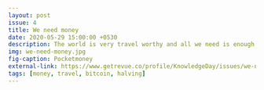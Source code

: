 ```yaml
---
layout: post
issue: 4
title: We need money
date: 2020-05-29 15:00:00 +0530
description: The world is very travel worthy and all we need is enough money to explore it all.
img: we-need-money.jpg
fig-caption: Pocketmoney
external-link: https://www.getrevue.co/profile/KnowledgeDay/issues/we-need-money-knowledge-day-shots-252559
tags: [money, travel, bitcoin, halving]
---
```

